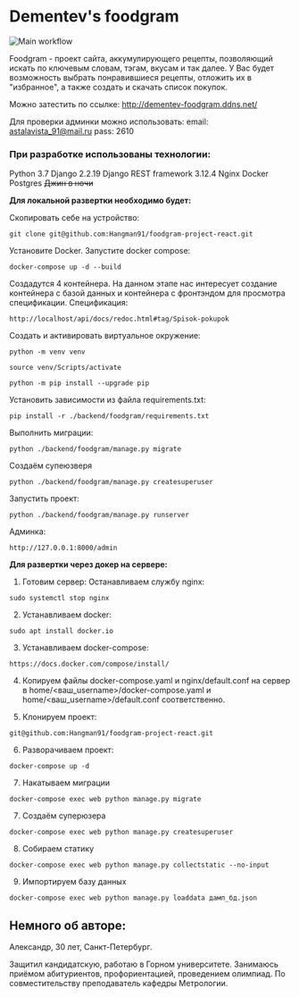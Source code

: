 # Dementev's foodgram

![Main workflow](https://github.com/Hangman91/foodgram-project-react/actions/workflows/foodgram_workflow.yml/badge.svg)

Foodgram - проект сайта, аккумулирующего рецепты, позволяющий искать по ключевым словам, тэгам, вкусам и так далее. 
У Вас будет возможность выбрать понравившиеся рецепты, отложить их в "избранное", а также создать и скачать список покупок. 

Можно затестить по ссылке:
http://dementev-foodgram.ddns.net/

Для проверки админки можно использовать:
email: astalavista_91@mail.ru
pass: 2610

### При разработке использованы технологии:
Python 3.7
Django 2.2.19
Django REST framework 3.12.4
Nginx
Docker
Postgres
~~Джин в ночи~~

**Для локальной развертки необходимо будет:**

Скопировать себе на устройство:
```
git clone git@github.com:Hangman91/foodgram-project-react.git
```

Установите Docker. Запустите docker compose:
```
docker-compose up -d --build
```
Создадутся 4 контейнера. 
На данном этапе нас интересует создание контейнера с базой данных и контейнера с фронтэндом для просмотра спецификации.
Спецификация:
```
http://localhost/api/docs/redoc.html#tag/Spisok-pokupok
```

Cоздать и активировать виртуальное окружение:

```
python -m venv venv
```

```
source venv/Scripts/activate
```

```
python -m pip install --upgrade pip
```

Установить зависимости из файла requirements.txt:

```
pip install -r ./backend/foodgram/requirements.txt
```

Выполнить миграции:

```
python ./backend/foodgram/manage.py migrate
```

Создаём супеюзверя
```
python ./backend/foodgram/manage.py createsuperuser
```

Запустить проект:

```
python ./backend/foodgram/manage.py runserver
```



Админка:
```
http://127.0.0.1:8000/admin
```

**Для развертки через докер на сервере:**

1. Готовим сервер:
Останавливаем службу nginx:
```
sudo systemctl stop nginx
```

2. Устанавливаем docker:
```
sudo apt install docker.io 
```

3. Устанавливаем docker-compose:
```
https://docs.docker.com/compose/install/
```

4. Копируем файлы docker-compose.yaml и nginx/default.conf на сервер в home/<ваш_username>/docker-compose.yaml и home/<ваш_username>/default.conf соответственно.

5. Клонируем проект:
```
git@github.com:Hangman91/foodgram-project-react.git
```

6. Разворачиваем проект: 
```
docker-compose up -d
```

7. Накатываем миграции
```
docker-compose exec web python manage.py migrate
```

7. Создаём суперюзера
```
docker-compose exec web python manage.py createsuperuser
```

8. Собираем статику
```
docker-compose exec web python manage.py collectstatic --no-input 
```

9. Импортируем базу данных
```
docker-compose exec web python manage.py loaddata дамп_бд.json
```


## Немного об авторе:
Александр, 30 лет, Санкт-Петербург.

Защитил  кандидатскую, работаю в Горном университете. 
Занимаюсь приёмом абитуриентов, профориентацией, проведением олимпиад. 
По совместительству преподаватель кафедры Метрологии.

